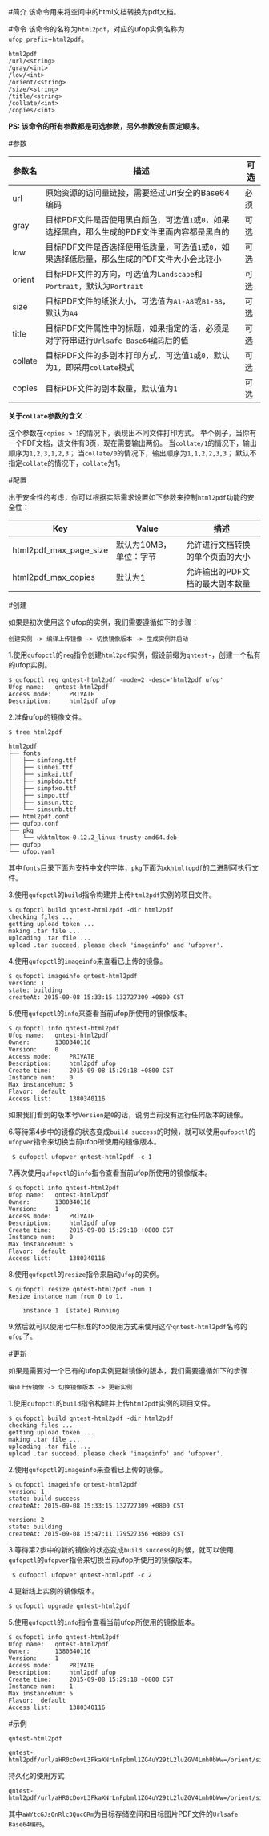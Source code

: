 #简介
该命令用来将空间中的html文档转换为pdf文档。

#命令
该命令的名称为`html2pdf`，对应的ufop实例名称为`ufop_prefix`+`html2pdf`。

```
html2pdf
/url/<string>
/gray/<int>
/low/<int>
/orient/<string>
/size/<string>
/title/<string>
/collate/<int>
/copies/<int>
```

**PS: 该命令的所有参数都是可选参数，另外参数没有固定顺序。**

#参数

|参数名|描述|可选|
|--------|----------|----------|
|url|原始资源的访问量链接，需要经过Url安全的Base64编码|必须|
|gray|目标PDF文件是否使用黑白颜色，可选值`1`或`0`，如果选择黑白，那么生成的PDF文件里面内容都是黑白的|可选|
|low|目标PDF文件是否选择使用低质量，可选值`1`或`0`，如果选择低质量，那么生成的PDF文件大小会比较小|可选|
|orient|目标PDF文件的方向，可选值为`Landscape`和`Portrait`，默认为`Portrait`|可选|
|size|目标PDF文件的纸张大小，可选值为`A1-A8`或`B1-B8`，默认为`A4`|可选|
|title|目标PDF文件属性中的标题，如果指定的话，必须是对字符串进行`Urlsafe Base64编码`后的值|可选|
|collate|目标PDF文件的多副本打印方式，可选值`1`或`0`，默认为`1`，即采用`collate`模式|可选|
|copies|目标PDF文件的副本数量，默认值为`1`|可选|

**关于`collate`参数的含义：**

这个参数在`copies > 1`的情况下，表现出不同文件打印方式。
举个例子，当你有一个PDF文档，该文件有3页，现在需要输出两份。
当`collate/1`的情况下，输出顺序为`1,2,3,1,2,3`；
当`collate/0`的情况下，输出顺序为`1,1,2,2,3,3`；
默认不指定`collate`的情况下，`collate`为1。


#配置

出于安全性的考虑，你可以根据实际需求设置如下参数来控制`html2pdf`功能的安全性：

|Key|Value|描述|
|------------|-----------|-------------|
|html2pdf_max_page_size|默认为10MB，单位：字节|允许进行文档转换的单个页面的大小|
|html2pdf_max_copies|默认为1|允许输出的PDF文档的最大副本数量|

#创建

如果是初次使用这个ufop的实例，我们需要遵循如下的步骤：

```
创建实例 -> 编译上传镜像 -> 切换镜像版本 -> 生成实例并启动
```

1.使用`qufopctl`的`reg`指令创建`html2pdf`实例，假设前缀为`qntest-`，创建一个私有的ufop实例。

```
$ qufopctl reg qntest-html2pdf -mode=2 -desc='html2pdf ufop'
Ufop name:	 qntest-html2pdf
Access mode:	 PRIVATE
Description:	 html2pdf ufop
```

2.准备ufop的镜像文件。

```
$ tree html2pdf

html2pdf
├── fonts
│   ├── simfang.ttf
│   ├── simhei.ttf
│   ├── simkai.ttf
│   ├── simpbdo.ttf
│   ├── simpfxo.ttf
│   ├── simpo.ttf
│   ├── simsun.ttc
│   └── simsunb.ttf
├── html2pdf.conf
├── qufop.conf
├── pkg
│   └── wkhtmltox-0.12.2_linux-trusty-amd64.deb
├── qufop
└── ufop.yaml
```

其中`fonts`目录下面为支持中文的字体，`pkg`下面为`xkhtmltopdf`的二进制可执行文件。

3.使用`qufopctl`的`build`指令构建并上传`html2pdf`实例的项目文件。

```
$ qufopctl build qntest-html2pdf -dir html2pdf
checking files ...
getting upload token ...
making .tar file ...
uploading .tar file ...
upload .tar succeed, please check 'imageinfo' and 'ufopver'.
```

4.使用`qufopctl`的`imageinfo`来查看已上传的镜像。

```
$ qufopctl imageinfo qntest-html2pdf
version: 1
state: building
createAt: 2015-09-08 15:33:15.132727309 +0800 CST
```

5.使用`qufopctl`的`info`来查看当前ufop所使用的镜像版本。

```
$ qufopctl info qntest-html2pdf
Ufop name:	 qntest-html2pdf
Owner:		 1380340116
Version:	 0
Access mode:	 PRIVATE
Description:	 html2pdf ufop
Create time:	 2015-09-08 15:29:18 +0800 CST
Instance num:	 0
Max instanceNum: 5
Flavor:	 default
Access list:	 1380340116
```

如果我们看到的版本号`Version`是`0`的话，说明当前没有运行任何版本的镜像。

6.等待第4步中的镜像的状态变成`build success`的时候，就可以使用`qufopctl`的`ufopver`指令来切换当前ufop所使用的镜像版本。

```
 $ qufopctl ufopver qntest-html2pdf -c 1
```

7.再次使用`qufopctl`的`info`指令查看当前ufop所使用的镜像版本。

```
$ qufopctl info qntest-html2pdf
Ufop name:	 qntest-html2pdf
Owner:		 1380340116
Version:	 1
Access mode:	 PRIVATE
Description:	 html2pdf ufop
Create time:	 2015-09-08 15:29:18 +0800 CST
Instance num:	 0
Max instanceNum: 5
Flavor:	 default
Access list:	 1380340116
```

8.使用`qufopctl`的`resize`指令来启动`ufop`的实例。

```
$ qufopctl resize qntest-html2pdf -num 1
Resize instance num from 0 to 1.

	instance 1	[state] Running
```

9.然后就可以使用七牛标准的fop使用方式来使用这个`qntest-html2pdf`名称的`ufop`了。

#更新

如果是需要对一个已有的ufop实例更新镜像的版本，我们需要遵循如下的步骤：

```
编译上传镜像 -> 切换镜像版本 -> 更新实例
```

1.使用`qufopctl`的`build`指令构建并上传`html2pdf`实例的项目文件。

```
$ qufopctl build qntest-html2pdf -dir html2pdf
checking files ...
getting upload token ...
making .tar file ...
uploading .tar file ...
upload .tar succeed, please check 'imageinfo' and 'ufopver'.
```

2.使用`qufopctl`的`imageinfo`来查看已上传的镜像。

```
$ qufopctl imageinfo qntest-html2pdf
version: 1
state: build success
createAt: 2015-09-08 15:33:15.132727309 +0800 CST

version: 2
state: building
createAt: 2015-09-08 15:47:11.179527356 +0800 CST
```

3.等待第2步中的新的镜像的状态变成`build success`的时候，就可以使用`qufopctl`的`ufopver`指令来切换当前ufop所使用的镜像版本。

```
 $ qufopctl ufopver qntest-html2pdf -c 2
```

4.更新线上实例的镜像版本。

```
$ qufopctl upgrade qntest-html2pdf
```

5.使用`qufopctl`的`info`指令查看当前ufop所使用的镜像版本。

```
$ qufopctl info qntest-html2pdf
Ufop name:	 qntest-html2pdf
Owner:		 1380340116
Version:	 1
Access mode:	 PRIVATE
Description:	 html2pdf ufop
Create time:	 2015-09-08 15:29:18 +0800 CST
Instance num:	 1
Max instanceNum: 5
Flavor:	 default
Access list:	 1380340116
```

#示例


```
qntest-html2pdf
```

```
qntest-html2pdf/url/aHR0cDovL3FkaXNrLnFpbml1ZG4uY29tL2luZGV4Lmh0bWw=/orient/size/A4/low/1
```

持久化的使用方式

```
qntest-html2pdf/url/aHR0cDovL3FkaXNrLnFpbml1ZG4uY29tL2luZGV4Lmh0bWw=/orient/size/A4/low/1|saveas/aWYtcGJsOnRlc3QucGRm
```

其中`aWYtcGJsOnRlc3QucGRm`为目标存储空间和目标图片PDF文件的`Urlsafe Base64编码`。

